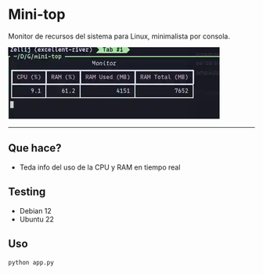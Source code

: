 # Mini-top

Monitor de recursos del sistema para Linux, minimalista  por consola.

![captura](banner.webp)

---

## Que hace?
- Teda info del uso de la  CPU y RAM en tiempo real


## Testing
- Debian 12
- Ubuntu 22

## Uso
```bash
python app.py
```